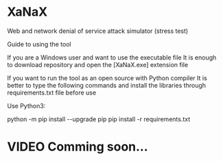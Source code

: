 # XaNaX
Web and network denial of service attack simulator (stress test)


Guide to using the tool

If you are a Windows user and want to use the executable file It is enough to download repository and open the [XaNaX.exe] extension file

If you want to run the tool as an open source with Python compiler It is better to type the following commands and install the libraries through requirements.txt file before use

Use Python3:

python -m pip install --upgrade pip
pip install -r requirements.txt


# VIDEO Comming soon...

